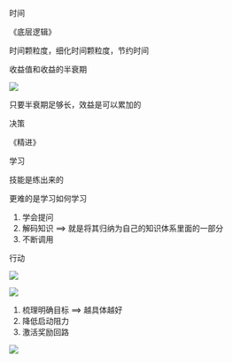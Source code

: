 时间

《底层逻辑》

时间颗粒度，细化时间颗粒度，节约时间

收益值和收益的半衰期

![](https://cdn.jsdelivr.net/gh/Vixcity/FigureBed/img/202204171845239.jpg)

只要半衰期足够长，效益是可以累加的

决策

《精进》

学习

技能是练出来的

更难的是学习如何学习

1. 学会提问
2. 解码知识 ==> 就是将其归纳为自己的知识体系里面的一部分
3. 不断调用

行动

![](https://cdn.jsdelivr.net/gh/Vixcity/FigureBed/img/202204171853402.png)

![](https://cdn.jsdelivr.net/gh/Vixcity/FigureBed/img/202204171854536.png)

1. 梳理明确目标 ==> 越具体越好
2. 降低启动阻力
3. 激活奖励回路

![](https://cdn.jsdelivr.net/gh/Vixcity/FigureBed/img/202204171856145.png)